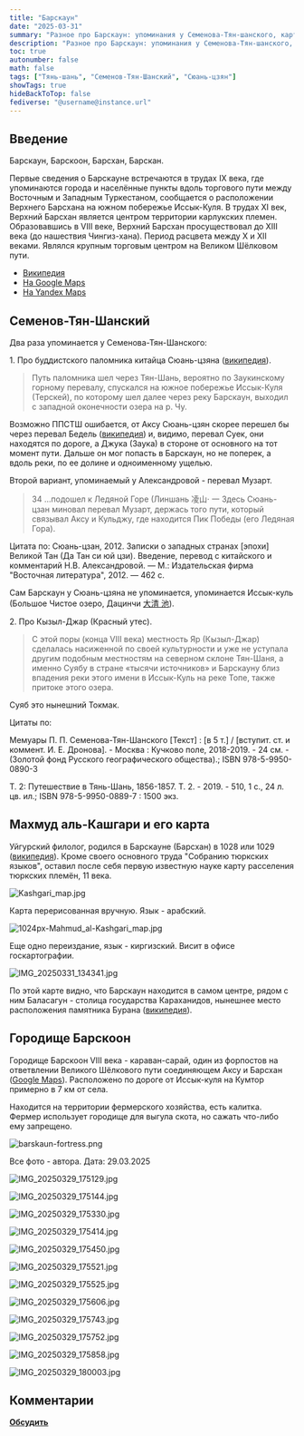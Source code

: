 ```yaml
---
title: "Барскаун"
date: "2025-03-31"
summary: "Разное про Барскаун: упоминания у Семенова-Тян-шанского, карты, городище."
description: "Разное про Барскаун: упоминания у Семенова-Тян-шанского, карты, городище."
toc: true
autonumber: false
math: false
tags: ["Тянь-шань", "Семенов-Тян-Шанский", "Сюань-цзян"]
showTags: true
hideBackToTop: false
fediverse: "@username@instance.url"
---
```


## Введение

Барскаун, Барскоон, Барсхан, Барскан.

Первые сведения о Барскауне встречаются в трудах IX века, где упоминаются города и населённые пункты вдоль торгового пути между Восточным и Западным Туркестаном, сообщается о расположении Верхнего Барсхана на южном побережье Иссык-Куля. В трудах XI век, Верхний Барсхан является центром территории карлукских племен. Образовавшись в VIII веке, Верхний Барсхан просуществовал до XIII века (до нашествия Чингиз-хана). Период расцвета между X и XII веками. Являлся крупным торговым центром на Великом Шёлковом пути.

* [Википедия](https://ru.wikipedia.org/wiki/%D0%91%D0%B0%D1%80%D1%81%D0%BA%D0%BE%D0%BE%D0%BD)
* [На Google Maps](https://maps.app.goo.gl/wRgSc22RkxgUJDr27)
* [На Yandex Maps](https://yandex.ru/maps/geo/1508557164/?ll=77.672451%2C42.154095&z=12.33)

## Семенов-Тян-Шанский

Два раза упоминается у Семенова-Тян-Шанского:

1\. Про буддистского паломника китайца Сюань-цзяна ([википедия](https://ru.wikipedia.org/wiki/%D0%A1%D1%8E%D0%B0%D0%BD%D1%8C%D1%86%D0%B7%D0%B0%D0%BD)).

> Путь паломника шел через Тян-Шань, вероятно по Заукинскому горному перевалу, спускался на южное побережье Иссык-Куля (Терскей), по которому шел далее через реку Барскаун, выходил с западной оконечности озера на р. Чу.

Возможно ППСТШ ошибается, от Аксу Сюань-цзян скорее перешел бы через перевал Бедель ([википедия](https://ru.wikipedia.org/wiki/%D0%A1%D1%8E%D0%B0%D0%BD%D1%8C%D1%86%D0%B7%D0%B0%D0%BD)) и, видимо, перевал Суек, они находятся по дороге, а Джука (Заука) в стороне от основного на тот момент пути. Дальше он мог попасть в Барскаун, но не поперек, а вдоль реки, по ее долине и одноименному ущелью.

Второй вариант, упоминаемый у Александровой - перевал Музарт.

> 34 ...подошел к Ледяной Горе (Линшань 凌山· 一 Здесь Сюань-цзан миновал перевал Музарт, держась того пути, который связывал Аксу и Кульджу, где находится Пик Победы (его Ледяная Гора).

Цитата по: Сюань-цзан, 2012. Записки о западных странах [эпохи] Великой Тан (Да Тан си юй цзи). Введение, перевод с китайского и комментарий Н.В. Александровой. — М.: Издательская фирма "Восточная литература", 2012. — 462 с.

Сам Барскаун у Сюань-цзяна не упоминается, упоминается Иссык-куль (Большое Чистое озеро, Дацинчи [大清 池](https://zh.wikipedia.org/zh-hans/%E4%BC%8A%E5%A1%9E%E5%85%8B%E6%B9%96)).

2\. Про Кызыл-Джар (Красный утес).

> С этой поры (конца VIII века) местность Яр (Кызыл-Джар) сделалась насиженной по своей культурности и уже не уступала другим подобным местностям на северном склоне Тян-Шаня, а именно Суябу в стране «тысячи источников» и Барскауну близ впадения реки этого имени в Иссык-Куль на реке Топе, также притоке этого озера.

Суяб это нынешний Токмак.

Цитаты по:

Мемуары П. П. Семенова-Тян-Шанского [Текст] : [в 5 т.] / [вступит. ст. и коммент. И. Е. Дронова]. - Москва : Кучково поле, 2018-2019. - 24 см. - (Золотой фонд Русского географического общества).; ISBN 978-5-9950-0890-3

Т. 2: Путешествие в Тянь-Шань, 1856-1857. Т. 2. - 2019. - 510, 1 с., 24 л. цв. ил.; ISBN 978-5-9950-0889-7 : 1500 экз.

## Махмуд аль-Кашгари и его карта

Уйгурский филолог, родился в Барскауне (Барсхан) в 1028 или 1029 ([википедия](https://ru.wikipedia.org/wiki/%D0%9C%D0%B0%D1%85%D0%BC%D1%83%D0%B4_%D0%B0%D0%BB%D1%8C-%D0%9A%D0%B0%D1%88%D0%B3%D0%B0%D1%80%D0%B8)). Кроме своего основного труда "Собранию тюркских языков", оставил после себя первую известную науке карту расселения тюркских племён, 11 века.

![Kashgari_map.jpg](Kashgari_map.jpg "https://upload.wikimedia.org/wikipedia/commons/b/bc/Kashgari_map.jpg")

Карта перерисованная вручную. Язык - арабский.

![1024px-Mahmud_al-Kashgari_map.jpg](1024px-Mahmud_al-Kashgari_map.jpg "https://commons.wikimedia.org/wiki/File:Kashgari_map.jpg#/media/File:Mahmud_al-Kashgari_map.jpg")

Еще одно переиздание, язык - киргизский. Висит в офисе госкартографии.

![IMG_20250331_134341.jpg](IMG_20250331_134341.jpg "IMG_20250331_134341.jpg")

По этой карте видно, что Барскаун находится в самом центре, рядом с ним Баласагун - столица государства Караханидов, нынешнее место расположения памятника Бурана ([википедия](https://ru.wikipedia.org/wiki/%D0%91%D0%B0%D1%88%D0%BD%D1%8F_%D0%91%D1%83%D1%80%D0%B0%D0%BD%D0%B0)).

## Городище Барскоон

Городище Барскоон VIII века - караван-сарай, один из форпостов на ответвлении Великого Шёлкового пути соединяющем Аксу и Барсхан ([Google Maps](https://www.google.com/maps/place/%D0%93%D0%BE%D1%80%D0%BE%D0%B4%D0%B8%D1%89%D0%B5+%D0%91%D0%B0%D1%80%D1%81%D0%BA%D0%BE%D0%BE%D0%BD+VIII+%D0%B2/@42.096608,77.5928037,15.08z/data=!4m14!1m7!3m6!1s0x3885eda0feaaa477:0x8e673aa07eacb0af!2z0JHQsNGA0YHQutC-0L7QvSDRiNCw0LDRgNGL!8m2!3d42.0535628!4d77.5979805!16s%2Fg%2F11b7818jyx!3m5!1s0x3885ed485c211d17:0x6b2e4270e6ddbe13!8m2!3d42.0925937!4d77.5946134!16s%2Fg%2F11kbkvp3cc?entry=ttu&g_ep=EgoyMDI1MDMyNS4xIKXMDSoJLDEwMjExNjM5SAFQAw%3D%3D)). Расположено по дороге от Иссык-куля на Кумтор примерно в 7 км от села.

Находится на территории фермерского хозяйства, есть калитка. Фермер использует городище для выгула скота, но сажать что-либо ему запрещено.

![barskaun-fortress.png](barskaun-fortress.png "Фрагмент карты Google Maps и точки трека с обходом городища.")

Все фото - автора. Дата: 29.03.2025

![IMG_20250329_175129.jpg](IMG_20250329_175129.jpg "IMG_20250329_175129.jpg")

![IMG_20250329_175144.jpg](IMG_20250329_175144.jpg "IMG_20250329_175144.jpg")

![IMG_20250329_175330.jpg](IMG_20250329_175330.jpg "IMG_20250329_175330.jpg")

![IMG_20250329_175414.jpg](IMG_20250329_175414.jpg "IMG_20250329_175414.jpg")

![IMG_20250329_175450.jpg](IMG_20250329_175450.jpg "IMG_20250329_175450.jpg")

![IMG_20250329_175521.jpg](IMG_20250329_175521.jpg "IMG_20250329_175521.jpg")

![IMG_20250329_175525.jpg](IMG_20250329_175525.jpg "IMG_20250329_175525.jpg")

![IMG_20250329_175606.jpg](IMG_20250329_175606.jpg "IMG_20250329_175606.jpg")

![IMG_20250329_175743.jpg](IMG_20250329_175743.jpg "IMG_20250329_175743.jpg")

![IMG_20250329_175752.jpg](IMG_20250329_175752.jpg "IMG_20250329_175752.jpg")

![IMG_20250329_175858.jpg](IMG_20250329_175858.jpg "IMG_20250329_175858.jpg")

![IMG_20250329_180003.jpg](IMG_20250329_180003.jpg "IMG_20250329_180003.jpg")

## Комментарии

[**Обсудить**](https://t.me/answer42geo/75)
